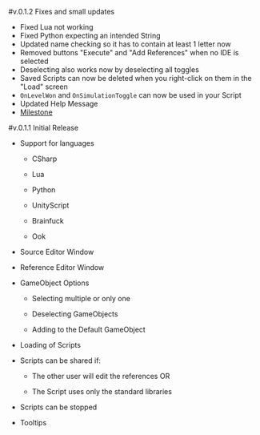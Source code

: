 #v.0.1.2 Fixes and small updates
- Fixed Lua not working
- Fixed Python expecting an intended String
- Updated name checking so it has to contain at least 1 letter now
- Removed buttons "Execute" and "Add References" when no IDE is selected
- Deselecting also works now by deselecting all toggles
- Saved Scripts can now be deleted when you right-click on them in the "Load" screen
- `OnLevelWon` and `OnSimulationToggle` can now be used in your Script
- Updated Help Message
- [Milestone](https://github.com/L3tum/BesiegeScriptingMod/issues?q=milestone%3A%22Update+0.1.2%22)

#v.0.1.1 Initial Release
- Support for languages

  - CSharp
  
  - Lua
  
  - Python
  
  - UnityScript
  
  - Brainfuck
  
  - Ook
  
- Source Editor Window

- Reference Editor Window

- GameObject Options

  - Selecting multiple or only one
  
  - Deselecting GameObjects
  
  - Adding to the Default GameObject
  
- Loading of Scripts

- Scripts can be shared if:

  - The other user will edit the references OR
  
  - The Script uses only the standard libraries
  
- Scripts can be stopped

- Tooltips
